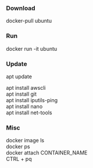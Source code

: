 ### Download
docker-pull ubuntu


### Run
docker run -it ubuntu


### Update
apt update  

apt install awscli  
apt install git  
apt install iputils-ping  
apt install nano  
apt install net-tools  


### Misc
docker image ls  
docker ps  
docker attach CONTAINER_NAME  
CTRL + pq  
